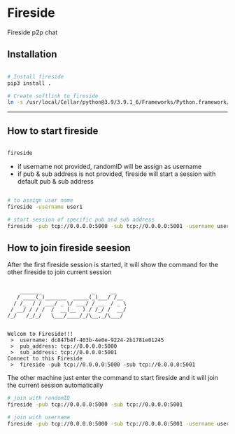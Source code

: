 # Fireside
Fireside p2p chat

## Installation

```bash

# Install fireside
pip3 install .

# Create softlink to fireside
ln -s /usr/local/Cellar/python@3.9/3.9.1_6/Frameworks/Python.framework/Versions/3.9/bin/fireside /usr/local/bin/fireside

```

---

## How to start fireside

```bash

fireside

```
+ if username not provided, randomID will be assign as username
+ if pub & sub address is not provided, fireside will start a session with default pub & sub address


```bash

# to assign user name
fireside -username user1

# start session of specific pub and sub address
fireside -pub tcp://0.0.0.0:5000 -sub tcp://0.0.0.0:5001 -username user1

```


## How to join fireside seesion

After the first fireside session is started, it will show the command for the other fireside to join current session

```text

    _______                _     __   
   / ____(_)_______  _____(_)___/ /__ 
  / /_  / / ___/ _ \/ ___/ / __  / _ \
 / __/ / / /  /  __(__  ) / /_/ /  __/
/_/   /_/_/   \___/____/_/\__,_/\___/ 
                                      

Welcom to Fireside!!!
 >  username: dc847b4f-403b-4e0e-9224-2b1781e01245
 >  pub_address: tcp://0.0.0.0:5000
 >  sub_address: tcp://0.0.0.0:5001
Connect to this Fireside
 >  fireside -pub tcp://0.0.0.0:5000 -sub tcp://0.0.0.0:5001
 ```

The other machine just enter the command to start fireside and it will join the current session automatically

```bash
# join with randomID
fireside -pub tcp://0.0.0.0:5000 -sub tcp://0.0.0.0:5001

# join with username 
fireside -pub tcp://0.0.0.0:5000 -sub tcp://0.0.0.0:5001 -username user2
 ```
